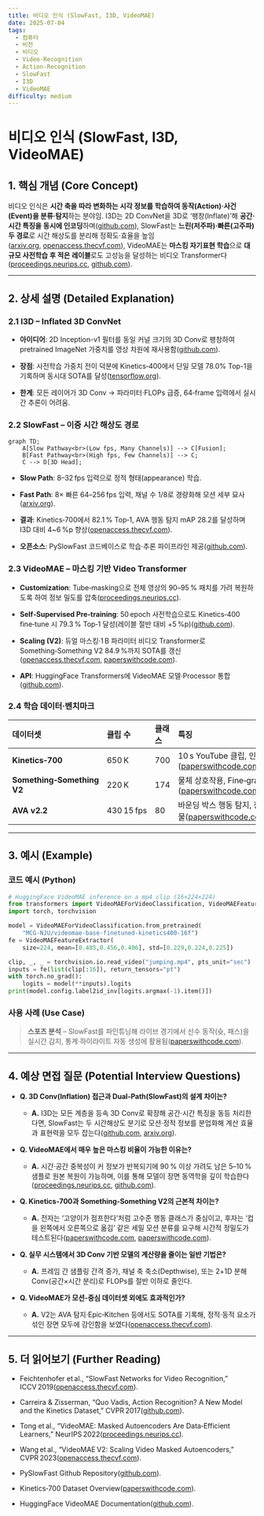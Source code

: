 ```yaml
---
title: 비디오 인식 (SlowFast, I3D, VideoMAE)
date: 2025-07-04
tags:
  - 컴퓨터
  - 비전
  - 비디오
  - Video-Recognition
  - Action-Recognition
  - SlowFast
  - I3D
  - VideoMAE
difficulty: medium
---
```


# 비디오 인식 (SlowFast, I3D, VideoMAE)

## 1. 핵심 개념 (Core Concept)

비디오 인식은 **시간 축을 따라 변화하는 시각 정보를 학습하여 동작(Action)·사건(Event)을 분류·탐지**하는 분야임. I3D는 2D ConvNet을 3D로 ‘팽창(Inflate)’해 **공간·시간 특징을 동시에 인코딩**하며([github.com](https://github.com/google-deepmind/kinetics-i3d?utm_source=chatgpt.com)), SlowFast는 **느린(저주파)·빠른(고주파) 두 경로**로 시간 해상도를 분리해 정확도·효율을 높임([arxiv.org](https://arxiv.org/abs/1812.03982?utm_source=chatgpt.com), [openaccess.thecvf.com](https://openaccess.thecvf.com/content_ICCV_2019/papers/Feichtenhofer_SlowFast_Networks_for_Video_Recognition_ICCV_2019_paper.pdf?utm_source=chatgpt.com)), VideoMAE는 **마스킹 자기표현 학습**으로 **대규모 사전학습 후 적은 레이블**로도 고성능을 달성하는 비디오 Transformer다([proceedings.neurips.cc](https://proceedings.neurips.cc/paper_files/paper/2022/hash/416f9cb3276121c42eebb86352a4354a-Abstract-Conference.html?utm_source=chatgpt.com), [github.com](https://github.com/MCG-NJU/VideoMAE?utm_source=chatgpt.com)).

---

## 2. 상세 설명 (Detailed Explanation)

### 2.1 I3D – Inflated 3D ConvNet

- **아이디어**: 2D Inception-v1 필터를 동일 커널 크기의 3D Conv로 팽창하여 pretrained ImageNet 가중치를 영상 차원에 재사용함([github.com](https://github.com/google-deepmind/kinetics-i3d?utm_source=chatgpt.com)).
    
- **장점**: 사전학습 가중치 전이 덕분에 Kinetics‑400에서 단일 모델 78.0% Top-1을 기록하며 동시대 SOTA를 달성([tensorflow.org](https://www.tensorflow.org/hub/tutorials/action_recognition_with_tf_hub?utm_source=chatgpt.com)).
    
- **한계**: 모든 레이어가 3D Conv → 파라미터·FLOPs 급증, 64‑frame 입력에서 실시간 추론이 어려움.
    

### 2.2 SlowFast – 이중 시간 해상도 경로

```mermaid
graph TD;
    A[Slow Pathway<br>(Low fps, Many Channels)] --> C[Fusion];
    B[Fast Pathway<br>(High fps, Few Channels)] --> C;
    C --> D[3D Head];
```

- **Slow Path**: 8–32 fps 입력으로 정적 형태(appearance) 학습.
    
- **Fast Path**: 8× 빠른 64–256 fps 입력, 채널 수 1/8로 경량화해 모션 세부 묘사([arxiv.org](https://arxiv.org/abs/1812.03982?utm_source=chatgpt.com)).
    
- **결과**: Kinetics‑700에서 82.1 % Top‑1, AVA 행동 탐지 mAP 28.2를 달성하며 I3D 대비 4~6 %p 향상([openaccess.thecvf.com](https://openaccess.thecvf.com/content_ICCV_2019/papers/Feichtenhofer_SlowFast_Networks_for_Video_Recognition_ICCV_2019_paper.pdf?utm_source=chatgpt.com)).
    
- **오픈소스**: PySlowFast 코드베이스로 학습·추론 파이프라인 제공([github.com](https://github.com/facebookresearch/SlowFast?utm_source=chatgpt.com)).
    

### 2.3 VideoMAE – 마스킹 기반 Video Transformer

- **Customization**: Tube‑masking으로 전체 영상의 90–95 % 패치를 가려 복원하도록 하여 정보 밀도를 압축([proceedings.neurips.cc](https://proceedings.neurips.cc/paper_files/paper/2022/hash/416f9cb3276121c42eebb86352a4354a-Abstract-Conference.html?utm_source=chatgpt.com)).
    
- **Self‑Supervised Pre‑training**: 50 epoch 사전학습으로도 Kinetics‑400 fine‑tune 시 79.3 % Top‑1 달성(레이블 절반 대비 +5 %p)([github.com](https://github.com/MCG-NJU/VideoMAE?utm_source=chatgpt.com)).
    
- **Scaling (V2)**: 듀얼 마스킹·1 B 파라미터 비디오 Transformer로 Something‑Something V2 84.9 %까지 SOTA를 갱신([openaccess.thecvf.com](https://openaccess.thecvf.com/content/CVPR2023/papers/Wang_VideoMAE_V2_Scaling_Video_Masked_Autoencoders_With_Dual_Masking_CVPR_2023_paper.pdf?utm_source=chatgpt.com), [paperswithcode.com](https://paperswithcode.com/sota/action-recognition-in-videos-on-something?p=videomae-masked-autoencoders-are-data-1&utm_source=chatgpt.com)).
    
- **API**: HuggingFace Transformers에 VideoMAE 모델·Processor 통합([github.com](https://github.com/huggingface/transformers/blob/main/docs/source/en/model_doc/videomae.md?utm_source=chatgpt.com)).
    

### 2.4 학습 데이터·벤치마크

|데이터셋|클립 수|클래스|특징|
|:--|:--|:--|:--|
|**Kinetics‑700**|650 K|700|10 s YouTube 클립, 인간 행동 중심([paperswithcode.com](https://paperswithcode.com/dataset/kinetics-700?utm_source=chatgpt.com), [github.com](https://github.com/cvdfoundation/kinetics-dataset?utm_source=chatgpt.com))|
|**Something‑Something V2**|220 K|174|물체 상호작용, Fine‑grained 모션 필요([paperswithcode.com](https://paperswithcode.com/sota/action-recognition-in-videos-on-something?p=videomae-masked-autoencoders-are-data-1&utm_source=chatgpt.com))|
|**AVA v2.2**|430 15 fps|80|바운딩 박스 행동 탐지, 장면 내 여러 인물([paperswithcode.com](https://paperswithcode.com/sota/action-recognition-on-ava-v2-2?p=videomae-masked-autoencoders-are-data-1&utm_source=chatgpt.com))|

---

## 3. 예시 (Example)

### 코드 예시 (Python)

```python
# HuggingFace VideoMAE inference on a mp4 clip (16×224×224)
from transformers import VideoMAEForVideoClassification, VideoMAEFeatureExtractor
import torch, torchvision

model = VideoMAEForVideoClassification.from_pretrained(
    "MCG-NJU/videomae-base-finetuned-kinetics400-16f")
fe = VideoMAEFeatureExtractor(
    size=224, mean=[0.485,0.456,0.406], std=[0.229,0.224,0.225])

clip, _, _ = torchvision.io.read_video("jumping.mp4", pts_unit="sec")
inputs = fe(list(clip[:16]), return_tensors="pt")
with torch.no_grad():
    logits = model(**inputs).logits
print(model.config.label2id_inv[logits.argmax(-1).item()])
```

### 사용 사례 (Use Case)

> **스포츠 분석** – SlowFast를 파인튜닝해 라이브 경기에서 선수 동작(슛, 패스)을 실시간 감지, 통계·하이라이트 자동 생성에 활용됨([paperswithcode.com](https://paperswithcode.com/task/action-recognition-in-videos-2?utm_source=chatgpt.com)).

---

## 4. 예상 면접 질문 (Potential Interview Questions)

- **Q. 3D Conv(Inflation) 접근과 Dual‑Path(SlowFast)의 설계 차이는?**
    
    - **A.** I3D는 모든 계층을 등속 3D Conv로 확장해 공간·시간 특징을 동등 처리한다면, SlowFast는 두 시간해상도 분기로 모션·정적 정보를 분업화해 계산 효율과 표현력을 모두 잡는다([github.com](https://github.com/google-deepmind/kinetics-i3d?utm_source=chatgpt.com), [arxiv.org](https://arxiv.org/abs/1812.03982?utm_source=chatgpt.com)).
        
- **Q. VideoMAE에서 매우 높은 마스킹 비율이 가능한 이유는?**
    
    - **A.** 시간·공간 중복성이 커 정보가 반복되기에 90 % 이상 가려도 남은 5–10 % 샘플로 원본 복원이 가능하며, 이를 통해 모델이 장면 동역학을 깊이 학습한다([proceedings.neurips.cc](https://proceedings.neurips.cc/paper_files/paper/2022/hash/416f9cb3276121c42eebb86352a4354a-Abstract-Conference.html?utm_source=chatgpt.com), [github.com](https://github.com/MCG-NJU/VideoMAE?utm_source=chatgpt.com)).
        
- **Q. Kinetics‑700과 Something‑Something V2의 근본적 차이는?**
    
    - **A.** 전자는 ‘고양이가 점프한다’처럼 고수준 행동 클래스가 중심이고, 후자는 ‘컵을 왼쪽에서 오른쪽으로 옮김’ 같은 세밀 모션 분류를 요구해 시간적 정밀도가 테스트된다([paperswithcode.com](https://paperswithcode.com/dataset/kinetics-700?utm_source=chatgpt.com), [paperswithcode.com](https://paperswithcode.com/sota/action-recognition-in-videos-on-something?p=videomae-masked-autoencoders-are-data-1&utm_source=chatgpt.com)).
        
- **Q. 실무 시스템에서 3D Conv 기반 모델의 계산량을 줄이는 일반 기법은?**
    
    - **A.** 프레임 간 샘플링 간격 증가, 채널 축 축소(Depthwise), 또는 2+1D 분해 Conv(공간×시간 분리)로 FLOPs를 절반 이하로 줄인다.
        
- **Q. VideoMAE가 모션‑중심 데이터셋 외에도 효과적인가?**
    
    - **A.** V2는 AVA 탐지·Epic‑Kitchen 등에서도 SOTA를 기록해, 정적·동적 요소가 섞인 장면 모두에 강인함을 보였다([openaccess.thecvf.com](https://openaccess.thecvf.com/content/CVPR2023/papers/Wang_VideoMAE_V2_Scaling_Video_Masked_Autoencoders_With_Dual_Masking_CVPR_2023_paper.pdf?utm_source=chatgpt.com)).
        

---

## 5. 더 읽어보기 (Further Reading)

- Feichtenhofer et al., “SlowFast Networks for Video Recognition,” ICCV 2019([openaccess.thecvf.com](https://openaccess.thecvf.com/content_ICCV_2019/papers/Feichtenhofer_SlowFast_Networks_for_Video_Recognition_ICCV_2019_paper.pdf?utm_source=chatgpt.com)).
    
- Carreira & Zisserman, “Quo Vadis, Action Recognition? A New Model and the Kinetics Dataset,” CVPR 2017([github.com](https://github.com/google-deepmind/kinetics-i3d?utm_source=chatgpt.com)).
    
- Tong et al., “VideoMAE: Masked Autoencoders Are Data‑Efficient Learners,” NeurIPS 2022([proceedings.neurips.cc](https://proceedings.neurips.cc/paper_files/paper/2022/file/416f9cb3276121c42eebb86352a4354a-Paper-Conference.pdf?utm_source=chatgpt.com)).
    
- Wang et al., “VideoMAE V2: Scaling Video Masked Autoencoders,” CVPR 2023([openaccess.thecvf.com](https://openaccess.thecvf.com/content/CVPR2023/papers/Wang_VideoMAE_V2_Scaling_Video_Masked_Autoencoders_With_Dual_Masking_CVPR_2023_paper.pdf?utm_source=chatgpt.com)).
    
- PySlowFast Github Repository([github.com](https://github.com/facebookresearch/SlowFast?utm_source=chatgpt.com)).
    
- Kinetics‑700 Dataset Overview([paperswithcode.com](https://paperswithcode.com/dataset/kinetics-700?utm_source=chatgpt.com)).
    
- HuggingFace VideoMAE Documentation([github.com](https://github.com/huggingface/transformers/blob/main/docs/source/en/model_doc/videomae.md?utm_source=chatgpt.com)).